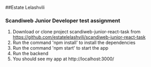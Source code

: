 ##Estate Lelashvili
### Scandiweb Junior Developer test assignment

1. Download or clone project scandiweb-junior-react-task from  https://github.com/estatelelashvili/scandiweb-junior-react-task
2. Run the command 'npm install' to install the dependencies
3. Run the command 'npm start' to start the app
4. Run the backend
5. You should see my app at http://localhost:3000/